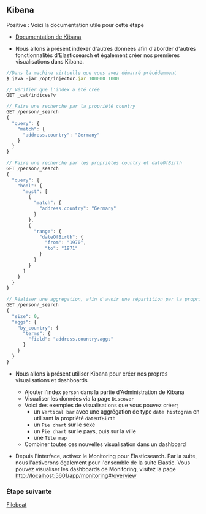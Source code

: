 ## Kibana

Positive
: Voici la documentation utile pour cette étape

- [Documentation de Kibana](https://www.elastic.co/guide/en/kibana/current/index.html)

* Nous allons à présent indexer d'autres données afin d'aborder d'autres fonctionnalités d'Elasticsearch et également créer nos premières visualisations dans Kibana.

```js
//Dans la machine virtuelle que vous avez démarré précédemment
$ java -jar /opt/injector.jar 100000 1000

// Vérifier que l'index a été créé
GET _cat/indices?v

// Faire une recherche par la propriété country
GET /person/_search
{
  "query": {
    "match": {
      "address.country": "Germany"
    }
  }
}

// Faire une recherche par les propriétés country et dateOfBirth
GET /person/_search
{
  "query": {
    "bool": {
      "must": [
        {
          "match": {
            "address.country": "Germany"
          }
        },
        {
          "range": {
            "dateOfBirth": {
              "from": "1970",
              "to": "1971"
            }
          }
        }
      ]
    }
  }
}

// Réaliser une aggregation, afin d'avoir une répartition par la propriété country
GET /person/_search
{
  "size": 0,
  "aggs": {
    "by_country": {
      "terms": {
        "field": "address.country.aggs"
      }
    }
  }
}
```

- Nous allons à présent utiliser Kibana pour créer nos propres visualisations et dashboards

  - Ajouter l'index `person` dans la partie d'Administration de Kibana
  - Visualiser les données via la page `Discover`
  - Voici des exemples de visualisations que vous pouvez créer;
    - un `Vertical bar` avec une aggrégation de type `date histogram` en utilisant la propriété `dateOfBirth`
    - un `Pie chart` sur le sexe
    - un `Pie chart` sur le pays, puis sur la ville
    - une `Tile map`
  - Combiner toutes ces nouvelles visualisation dans un dashboard

- Depuis l'interface, activez le Monitoring pour Elasticsearch. Par la suite, nous l'activerons également pour l'ensemble de la suite Elastic. Vous pouvez visualiser les dashboards de Monitoring, visitez la page [http://localhost:5601/app/monitoring#/overview](http://localhost:5601/app/monitoring#/overview)

### Étape suivante

[Filebeat](https://codelab-elastic.firebaseapp.com/#2)
